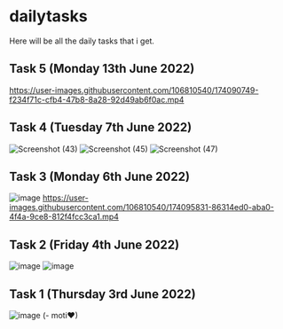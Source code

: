 # dailytasks
Here will be all the daily tasks that i get.

## Task 5 (Monday 13th June 2022)
https://user-images.githubusercontent.com/106810540/174090749-f234f71c-cfb4-47b8-8a28-92d49ab6f0ac.mp4

## Task 4 (Tuesday 7th June 2022)
![Screenshot (43)](https://user-images.githubusercontent.com/106810540/172940745-524c8159-00d8-493d-ae0a-e31de8964dd0.png)
![Screenshot (45)](https://user-images.githubusercontent.com/106810540/172940756-13501518-1f6b-4410-b759-6f0c1784df92.png)
![Screenshot (47)](https://user-images.githubusercontent.com/106810540/172940760-bdef0cad-afc2-4e41-8ade-727d94c4413a.png)

## Task 3 (Monday 6th June 2022)
![image](https://user-images.githubusercontent.com/106810540/172101771-f19ddcaf-86ad-46aa-b72d-9777f8f49ecf.png)
https://user-images.githubusercontent.com/106810540/174095831-86314ed0-aba0-4f4a-9ce8-812f4fcc3ca1.mp4

## Task 2 (Friday 4th June 2022)
![image](https://user-images.githubusercontent.com/106810540/172050197-46078464-dec1-44b9-a8ef-afe2be780f38.png)
![image](https://user-images.githubusercontent.com/106810540/172050206-cc0971f6-0b31-4f0d-96a2-c1e3bf77b52a.png)

## Task 1 (Thursday 3rd June 2022)
![image](https://user-images.githubusercontent.com/106810540/172050183-a3fcf0ee-4477-4b16-aabd-6fac68002b86.png)
(- moti❤)
